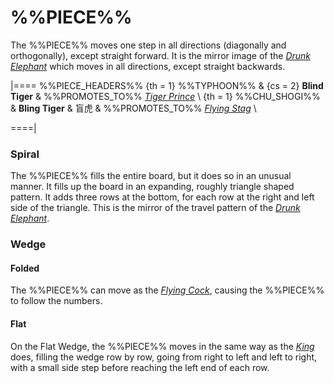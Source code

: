 # %%PIECE%%

The %%PIECE%% moves one step in all directions (diagonally and
orthogonally), except straight forward. It is the mirror image of
the [*Drunk Elephant*](drunk_elephant.html) which moves in all
directions, except straight backwards.

|====
%%PIECE_HEADERS%%
  {th = 1}  %%TYPHOON%%
& {cs = 2}  **Blind Tiger**
&           %%PROMOTES_TO%% [*Tiger Prince*](king.html?piece=tiger_prince) \\
  {th = 1}  %%CHU_SHOGI%%
&           **Bling Tiger** & &#x76F2;&#x864E;
&           %%PROMOTES_TO%% [*Flying Stag*](flying_stag.html) \\

====|

### Spiral

The %%PIECE%% fills the entire board, but it does so in an
unusual manner. It fills up the board in an expanding, roughly triangle
shaped pattern.
It adds three rows at the bottom, for each row at the right and left
side of the triangle. This is the mirror of the travel pattern
of the [*Drunk Elephant*](drunk_elephant.html).

### Wedge

#### Folded

The %%PIECE%% can move as the [*Flying Cock*](flying_cock.html),
causing the %%PIECE%% to follow the numbers.

#### Flat

On the Flat Wedge, the %%PIECE%% moves in the same way as
the [*King*](king.html) does, filling the wedge row by row, going from
right to left and left to right, with a small side step before
reaching the left end of each row.
